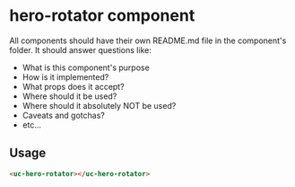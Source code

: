 # hero-rotator component

All components should have their own README.md file in the component's folder. It should answer questions like:

* What is this component's purpose
* How is it implemented?
* What props does it accept?
* Where should it be used?
* Where should it absolutely NOT be used?
* Caveats and gotchas?
* etc...

## Usage

```html
<uc-hero-rotator></uc-hero-rotator>
```

